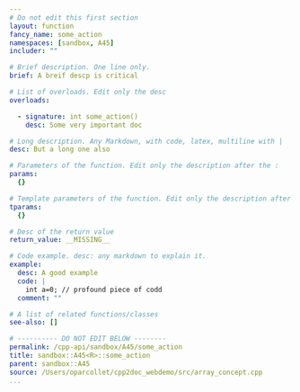 ```yaml
---
# Do not edit this first section
layout: function
fancy_name: some_action
namespaces: [sandbox, A45]
includer: ""

# Brief description. One line only.
brief: A breif descp is critical

# List of overloads. Edit only the desc
overloads:

  - signature: int some_action()
    desc: Some very important doc

# Long description. Any Markdown, with code, latex, multiline with |
desc: But a long one also

# Parameters of the function. Edit only the description after the :
params:
  {}

# Template parameters of the function. Edit only the description after the :
tparams:
  {}

# Desc of the return value
return_value: __MISSING__

# Code example. desc: any markdown to explain it.
example:
  desc: A good example
  code: |
    int a=0; // profound piece of codd
  comment: ""

# A list of related functions/classes
see-also: []

# ---------- DO NOT EDIT BELOW --------
permalink: /cpp-api/sandbox/A45/some_action
title: sandbox::A45<R>::some_action
parent: sandbox::A45
source: /Users/oparcollet/cpp2doc_webdemo/src/array_concept.cpp
...
```


